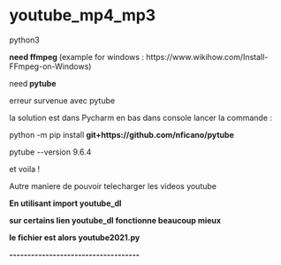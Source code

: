 # youtube_mp4_mp3
<p>python3</p>
<p><strong>need ffmpeg </strong>(example for windows : https://www.wikihow.com/Install-FFmpeg-on-Windows) </p>
<p>need<strong> pytube</strong><p>
<p> erreur survenue avec pytube </p>
<p> la solution est dans Pycharm en bas dans console  lancer la commande : </p>
<p> python -m pip install <strong>git+https://github.com/nficano/pytube </strong></p>
<p>pytube --version  9.6.4 </p>
<p> et voila ! </p>
  <p> Autre maniere de pouvoir telecharger les videos youtube </p>
  <p><strong> En utilisant import youtube_dl <strong></p>
  <p> sur certains lien  youtube_dl  fonctionne beaucoup mieux </p>
  <p> le fichier est alors youtube2021.py </p>
  <p> ------------------------------------</p>
  
  

